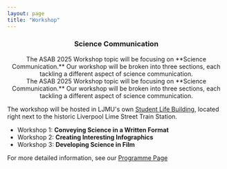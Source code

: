 ```yaml
---
layout: page
title: "Workshop"
---
```


### <center>Science Communication</center>
<center>The ASAB 2025 Workshop topic will be focusing on **Science Communication.** Our workshop will be broken into three sections, each tackling a different aspect of science communication.</center>  

<div style="text-align: center;">The ASAB 2025 Workshop topic will be focusing on **Science Communication.** Our workshop will be broken into three sections, each tackling a different aspect of science communication.</div>  

The workshop will be hosted in LJMU's own [Student Life Building](https://maps.app.goo.gl/8DWsNPFvSQrHEdg97), located right next to the historic Liverpool Lime Street Train Station.

* Workshop 1: **Conveying Science in a Written Format**
* Workshop 2: **Creating Interesting Infographics**
* Workshop 3: **Developing Science in Film**  

For more detailed information, see our [Programme Page](https://ASABSpring2025.github.io/Programme/)
